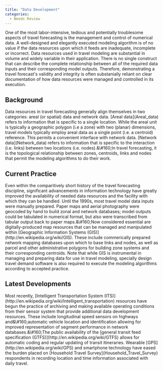 ```yaml
---
title: "Data Development"
categories:
  - Needs Review
---
```


One of the most labor-intensive, tedious and potentially troublesome aspects of travel forecasting is the management and control of numerical data. A well-designed and elegantly executed modeling algorithm is of no value if the data resources upon which it feeds are inadequate, incomplete or incorrect. Data resources used in travel modeling are substantial in volume and widely variable in their application. There is no single construct that can describe the complete relationship between all of the required data inputs and their corresponding model outputs. Therefore, demonstrating a travel forecast's validity and integrity is often substanially reliant on clear documentation of how data resources were managed and controlled in its execution.

<h2 class="TML">
Background

</h2>
Data resources in travel forecasting generally align themselves in two categories: areal (or spatial) data and network data. <span class="WYSIWYG_LINK">[Areal data](Areal_data)</span> refers to information that is specific to a single location. While the areal unit is typically a geographic polygon (i.e a zone) with two (planar) dimensions, travel models typically employ areal data as a single point (i.e. a centroid) reference. This permits a convenient interface with network data. <span class="WYSIWYG_LINK">[Network data](Network_data)</span> refers to information that is specific to the interaction (i.e. links) between two locations (i.e. nodes).<span class="WYSIWYG_HIDDENWHITESPACE" style="{encoded: 's3'};">&\#160;</span>In travel forecasting, it is the topological relationship between zones, centroids, links and nodes that permit the modeling algorithms to do their work.

<h2 class="TML">
Current Practice

</h2>
Even within the comparitively short history of the travel forecasting discipline, significant advancements in information technology have greatly improved the availability of needed data resources and the facility with which they can be handled. Until the 1990s, most travel model data inputs were manually prepared. Paper maps and aerial photography were geocoded by hand to build zonal and network databases; model outputs could be tabulated in numerical format, but also were transcribed from tabular output back to paper maps.<span class="WYSIWYG_HIDDENWHITESPACE" style="{encoded: 's2'};">&\#160;</span>Now considered essential are digitally-produced map resources that can be managed and manipulated within [Geographic Information Systems (GIS)](http://en.wikipedia.org/wiki/GIS). These include commerically prepared network mapping databases upon which to base links and nodes, as well as parcel and other administrative polygons for building zone systems and their corresponding centroids. Note that while GIS is instrumental in managing and preparing data for use in travel modeling, specially design travel demand software is also required to execute the modeling algorithms according to accepted practice.

<h2 class="TML">
Latest Developments

</h2>
Most recently, [Intelligent Transportation System (ITS)](http://en.wikipedia.org/wiki/Intelligent_transportation) resources have begun the practice of archiving and making available operating conditions from their sensor system that provide additional data development resources. These include longitudinal speed sensors on highways and<span class="WYSIWYG_HIDDENWHITESPACE" style="{encoded: 's2'};">&\#160;</span>automatic vehicle location and identification allowing for improved representation of segment performance in network databases.<span class="WYSIWYG_HIDDENWHITESPACE" style="{encoded: 's2'};">&\#160;</span>The public availability of the [general transit feed specification (GTFS)](http://en.wikipedia.org/wiki/GTFS) allows for automatic coding and regular updating of transit itineraries. Wearable [GPS](http://en.wikipedia.org/wiki/GPS) and smartphone technology have eased the burden placed on [Household Travel Survey](Household_Travel_Survey) respondents in recording location and time information associated with daily travel.




